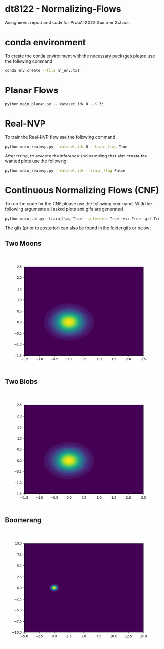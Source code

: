 # dt8122 - Normalizing-Flows

Assignment report and code for ProbAI 2022 Summer School.

# conda environment

To create the conda environment with the necessary packages please use the following command
  ```bash
  conda env create --file nf_env.txt
  ```

# Planar Flows
  ```bash
  python main_planar.py -- dataset_idx 0 --K 32
  ```

# Real-NVP

To train the Real-NVP flow use the following command
  ```bash
  python main_realnvp.py --dataset_idx 0 --train_flag True
  ```
After traing, to execute the inference and sampling that also create the wanted plots use the following:
  ```bash
  python main_realnvp.py --dataset_idx --train_flag False
  ```

# Continuous Normalizing Flows (CNF)

To run the code for the CNF please use the following command. With the following arguments all asked plots and gifs are generated.
  ```bash
  python main_cnf.py —train_flag True --inference True —viz True —gif True --niters 2000 --dataset_idx 0
  ```

The gifs (prior to posterior) can also be found in the folder gifs or below:

## Two Moons
![](https://github.com/koninik/dt8122-Normalizing-Flows/blob/main/gifs/cnf-Two_Moons.gif)

## Two Blobs
![](https://github.com/koninik/dt8122-Normalizing-Flows/blob/main/gifs/cnf-Two_Blobs.gif)

## Boomerang
![](https://github.com/koninik/dt8122-Normalizing-Flows/blob/main/gifs/cnf-Boomerang.gif)
 

